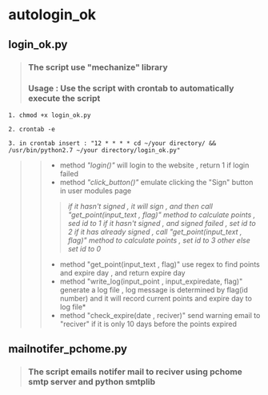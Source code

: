 # autologin_ok

## login_ok.py
> ### The script use "mechanize" library 
> ### Usage : Use the script with crontab to automatically execute the script
```
1. chmod +x login_ok.py

2. crontab -e

3. in crontab insert : "12 * * * * cd ~/your directory/ && /usr/bin/python2.7 ~/your directory/login_ok.py"
```
>> * method *"login()"* will login to the website , return 1 if login failed
>> * method *"click_button()"* emulate clicking the "Sign" button in user modules page
>>> *if it hasn't signed , it will sign , and then call "get_point(input_text , flag)" method to calculate points , sed id to 1*
>>> *if it hasn't signed , and signed failed , set id to 2*
>>> *if it has already signed , call "get_point(input_text , flag)" method to calculate points , set id to 3*
>>> *other else set id to 0*
>> * method "get_point(input_text , flag)" use regex to find points and expire day , and return expire day
>> * method "write_log(input_point , input_expiredate, flag)" generate a log file , log message is determined by flag(id number) and it will record current points and expire day to log file*
>> * method "check_expire(date , reciver)" send warning email to "reciver" if it is only 10 days before the points expired

## mailnotifer_pchome.py
> ### The script emails notifer mail to reciver using pchome smtp server and python smtplib



